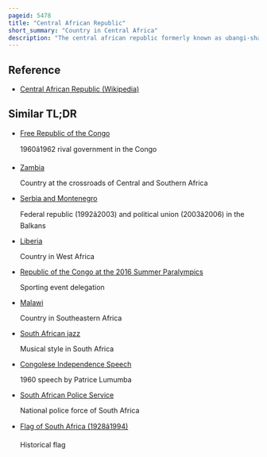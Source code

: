 ```yaml
---
pageid: 5478
title: "Central African Republic"
short_summary: "Country in Central Africa"
description: "The central african republic formerly known as ubangi-shari is a landlocked Country in central Africa. It is bordered by Chad to the north, Sudan to the northeast, South Sudan to the east, the Democratic Republic of the Congo to the south, the Republic of the Congo to the southwest, and Cameroon to the west. Bangui is the Capital and the largest City of the Country on the Border of the democratic Republic of Congo. The central african Republic covers a Land Area of about 620000 square Kilometres. By 2021 it had an estimated Population of around 5. 5 million. As of 2024 central african Republic is the Site of a civil War that has been ongoing since 2012."
---
```


## Reference

- [Central African Republic (Wikipedia)](https://en.wikipedia.org/?curid=5478)

## Similar TL;DR

- [Free Republic of the Congo](/tldr/en/free-republic-of-the-congo)

  1960â1962 rival government in the Congo

- [Zambia](/tldr/en/zambia)

  Country at the crossroads of Central and Southern Africa

- [Serbia and Montenegro](/tldr/en/serbia-and-montenegro)

  Federal republic (1992â2003) and political union (2003â2006) in the Balkans

- [Liberia](/tldr/en/liberia)

  Country in West Africa

- [Republic of the Congo at the 2016 Summer Paralympics](/tldr/en/republic-of-the-congo-at-the-2016-summer-paralympics)

  Sporting event delegation

- [Malawi](/tldr/en/malawi)

  Country in Southeastern Africa

- [South African jazz](/tldr/en/south-african-jazz)

  Musical style in South Africa

- [Congolese Independence Speech](/tldr/en/congolese-independence-speech)

  1960 speech by Patrice Lumumba

- [South African Police Service](/tldr/en/south-african-police-service)

  National police force of South Africa

- [Flag of South Africa (1928â1994)](/tldr/en/flag-of-south-africa-19281994)

  Historical flag
